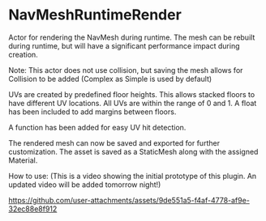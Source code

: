 # NavMeshRuntimeRender
Actor for rendering the NavMesh during runtime. The mesh can be rebuilt during runtime, but will have a significant performance impact during creation.

Note: This actor does not use collision, but saving the mesh allows for Collision to be added (Complex as Simple is used by default)

UVs are created by predefined floor heights. This allows stacked floors to have different UV locations. All UVs are within the range of 0 and 1. A float has been included to add margins between floors.

A function has been added for easy UV hit detection.

The rendered mesh can now be saved and exported for further customization. The asset is saved as a StaticMesh along with the assigned Material.

How to use: (This is a video showing the initial prototype of this plugin. An updated video will be added tomorrow night!)

https://github.com/user-attachments/assets/9de551a5-f4af-4778-af9e-32ec88e8f912

